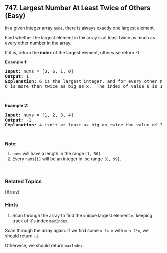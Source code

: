 <!--|This file generated by command(leetcode description); DO NOT EDIT.    |-->
<!--+----------------------------------------------------------------------+-->
<!--|@author    Openset <openset.wang@gmail.com>                           |-->
<!--|@link      https://github.com/openset                                 |-->
<!--|@home      https://github.com/openset/leetcode                        |-->
<!--+----------------------------------------------------------------------+-->

## 747. Largest Number At Least Twice of Others (Easy)

<p>In a given integer array <code>nums</code>, there is always exactly one largest element.</p>

<p>Find whether the largest element in the array is at least twice as much as every other number in the array.</p>

<p>If it is, return the <strong>index</strong> of the largest element, otherwise return -1.</p>

<p><strong>Example 1:</strong></p>

<pre>
<strong>Input:</strong> nums = [3, 6, 1, 0]
<strong>Output:</strong> 1
<strong>Explanation:</strong> 6 is the largest integer, and for every other number in the array x,
6 is more than twice as big as x.  The index of value 6 is 1, so we return 1.
</pre>

<p>&nbsp;</p>

<p><strong>Example 2:</strong></p>

<pre>
<strong>Input:</strong> nums = [1, 2, 3, 4]
<strong>Output:</strong> -1
<strong>Explanation:</strong> 4 isn&#39;t at least as big as twice the value of 3, so we return -1.
</pre>

<p>&nbsp;</p>

<p><strong>Note:</strong></p>

<ol>
	<li><code>nums</code> will have a length in the range <code>[1, 50]</code>.</li>
	<li>Every <code>nums[i]</code> will be an integer in the range <code>[0, 99]</code>.</li>
</ol>

<p>&nbsp;</p>


### Related Topics
[[Array](https://github.com/openset/leetcode/tree/master/tag/array/README.md)] 
### Hints
  1. Scan through the array to find the unique largest element `m`, keeping track of it's index `maxIndex`.

Scan through the array again.  If we find some `x != m` with `m < 2*x`, we should return `-1`.

Otherwise, we should return `maxIndex`.
